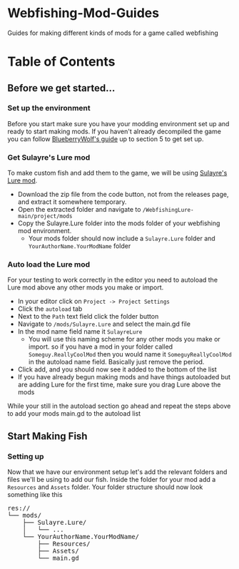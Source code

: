# Webfishing-Mod-Guides
Guides for making different kinds of mods for a game called webfishing

# Table of Contents

## Before we get started...
### Set up the environment

Before you start make sure you have your modding environment set up and ready to start making mods. If you haven't already decompiled the game you can follow [BlueberryWolf's guide](https://github.com/BlueberryWolf/WEBFISHINGModdingGuide) up to section 5 to get set up.

### Get Sulayre's Lure mod

To make custom fish and add them to the game, we will be using [Sulayre's Lure mod](https://github.com/Sulayre/WebfishingLure). 
* Download the zip file from the code button, not from the releases page, and extract it somewhere temporary.
* Open the extracted folder and navigate to `/WebfishingLure-main/project/mods`
* Copy the Sulayre.Lure folder into the mods folder of your webfishing mod environment.
  * Your mods folder should now include a `Sulayre.Lure` folder and `YourAuthorName.YourModName` folder

### Auto load the Lure mod
For your testing to work correctly in the editor you need to autoload the Lure mod above any other mods you make or import.
* In your editor click on `Project -> Project Settings`
* Click the `autoload` tab
* Next to the `Path` text field click the folder button
* Navigate to `/mods/Sulayre.Lure` and select the main.gd file
* In the mod name field name it `SulayreLure`
  * You will use this naming scheme for any other mods you make or import. so if you have a mod in your folder called `Someguy.ReallyCoolMod` then you would name it `SomeguyReallyCoolMod` in the autoload name field. Basically just remove the period.
* Click add, and you should now see it added to the bottom of the list
* If you have already begun making mods and have things autoloaded but are adding Lure for the first time, make sure you drag Lure above the mods

While your still in the autoload section go ahead and repeat the steps above to add your mods main.gd to the autoload list

## Start Making Fish

### Setting up

Now that we have our environment setup let's add the relevant folders and files we'll be using to add our fish. Inside the folder for your mod add a `Resources` and `Assets` folder. Your folder structure should now look something like this
<pre>
res://
└── mods/
    ├── Sulayre.Lure/
    │   └── ...
    └── YourAuthorName.YourModName/
        ├── Resources/
        ├── Assets/
        └── main.gd
</pre>




